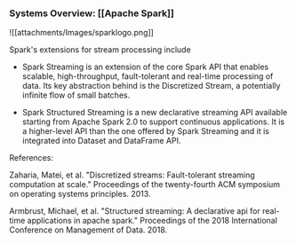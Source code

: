 
### Systems Overview: [[Apache Spark]] 

![[attachments/Images/sparklogo.png]]

Spark's extensions for stream processing include

-  Spark Streaming is an extension of the core Spark API that enables
  scalable, high-throughput, fault-tolerant and real-time processing
  of data. Its key abstraction behind is the Discretized Stream, a
  potentially infinite flow of small batches.

-  Spark Structured Streaming is a new declarative streaming API
  available starting from Apache Spark 2.0 to support continuous
  applications. It is a higher-level API than the one offered by Spark
  Streaming and it is integrated into Dataset and DataFrame API.

References:

Zaharia, Matei, et al. "Discretized streams: Fault-tolerant streaming
computation at scale." Proceedings of the twenty-fourth ACM symposium
on operating systems principles. 2013.

Armbrust, Michael, et al. "Structured streaming: A declarative api for
real-time applications in apache spark." Proceedings of the 2018
International Conference on Management of Data. 2018.